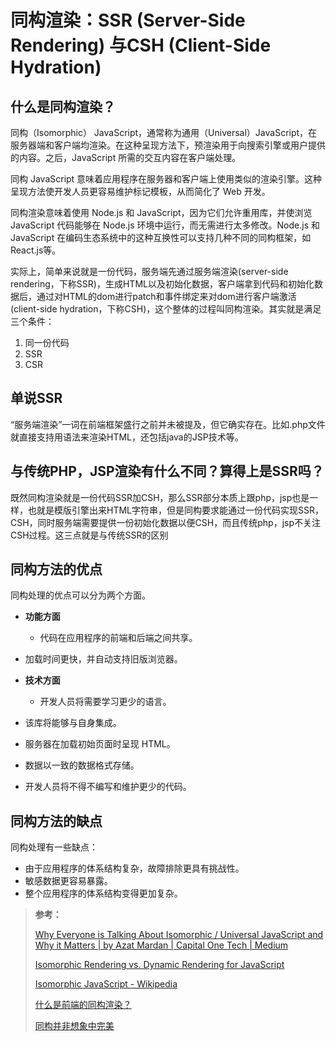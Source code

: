 # 同构渲染：SSR (Server-Side Rendering) 与CSH (Client-Side Hydration)

## 什么是同构渲染？

同构（Isomorphic） JavaScript，通常称为通用（Universal）JavaScript，在服务器端和客户端均渲染。在这种呈现方法下，预渲染用于向搜索引擎或用户提供的内容。之后，JavaScript 所需的交互内容在客户端处理。

同构 JavaScript 意味着应用程序在服务器和客户端上使用类似的渲染引擎。这种呈现方法使开发人员更容易维护标记模板，从而简化了 Web 开发。

同构渲染意味着使用 Node.js 和 JavaScript，因为它们允许重用库，并使浏览 JavaScript 代码能够在 Node.js 环境中运行，而无需进行太多修改。Node.js 和 JavaScript 在编码生态系统中的这种互换性可以支持几种不同的同构框架，如React.js等。

实际上，简单来说就是一份代码，服务端先通过服务端渲染(server-side rendering，下称SSR)，生成HTML以及初始化数据，客户端拿到代码和初始化数据后，通过对HTML的dom进行patch和事件绑定来对dom进行客户端激活(client-side hydration，下称CSH)，这个整体的过程叫同构渲染。其实就是满足三个条件：

1. 同一份代码
2. SSR
3. CSR

## 单说SSR

“服务端渲染”一词在前端框架盛行之前并未被提及，但它确实存在。比如.php文件就直接支持用语法来渲染HTML，还包括java的JSP技术等。

## 与传统PHP，JSP渲染有什么不同？算得上是SSR吗？

既然同构渲染就是一份代码SSR加CSH，那么SSR部分本质上跟php，jsp也是一样，也就是模版引擎出来HTML字符串，但是同构要求能通过一份代码实现SSR，CSH，同时服务端需要提供一份初始化数据以便CSH，而且传统php，jsp不关注CSH过程。这三点就是与传统SSR的区别


## 同构方法的优点

同构处理的优点可以分为两个方面。

-   **功能方面** 

    -   代码在应用程序的前端和后端之间共享。
-   加载时间更快，并自动支持旧版浏览器。

-   **技术方面** 

    -   开发人员将需要学习更少的语言。
-   该库将能够与自身集成。
-   服务器在加载初始页面时呈现 HTML。
-   数据以一致的数据格式存储。
-   开发人员将不得不编写和维护更少的代码。


## 同构方法的缺点

同构处理有一些缺点：

-   由于应用程序的体系结构复杂，故障排除更具有挑战性。
-   敏感数据更容易暴露。
-   整个应用程序的体系结构变得更加复杂。

> **参考：**
>
> [Why Everyone is Talking About Isomorphic / Universal JavaScript and Why it Matters | by Azat Mardan | Capital One Tech | Medium](https://medium.com/capital-one-tech/why-everyone-is-talking-about-isomorphic-universal-javascript-and-why-it-matters-38c07c87905)
>
> [Isomorphic Rendering vs. Dynamic Rendering for JavaScript](https://prerender.io/blog/isomorphic-rendering/)
>
> [Isomorphic JavaScript - Wikipedia](https://en.wikipedia.org/wiki/Isomorphic_JavaScript)
>
> [什么是前端的同构渲染？](https://www.zhihu.com/question/325952676/answer/694270730)
>
> [同构并非想象中完美](https://www.css3.io/isomorphic-Is-not-perfect-as-you-think.html)
